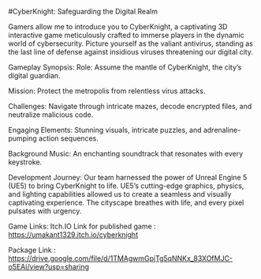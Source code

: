 #CyberKnight: Safeguarding the Digital Realm

 Gamers allow me to introduce you to CyberKnight, a captivating 3D interactive game meticulously crafted to immerse players in the dynamic world of cybersecurity. Picture yourself as the valiant antivirus, standing as the last line of defense against insidious viruses threatening our digital city.

Gameplay Synopsis:
    Role: Assume the mantle of CyberKnight, the city’s digital guardian.

 Mission: Protect the metropolis from relentless virus attacks.

 Challenges: Navigate through intricate mazes, decode encrypted files, and neutralize malicious code.

 Engaging Elements: Stunning visuals, intricate puzzles, and adrenaline-pumping action sequences.

 Background Music: An enchanting soundtrack that resonates with every keystroke.

Development Journey:
 Our team harnessed the power of Unreal Engine 5 (UE5) to bring CyberKnight to life. UE5’s cutting-edge graphics, physics, and lighting capabilities allowed us to create a seamless and visually     
 captivating experience. The cityscape breathes with life, and every pixel pulsates with urgency.

Game Links:
 Itch.IO Link for published game : https://umakant1329.itch.io/cyberknight

 Package Link : https://drive.google.com/file/d/1TMAgwmGpjTg5qNNKx_83XOfMJC-o5EAi/view?usp=sharing

